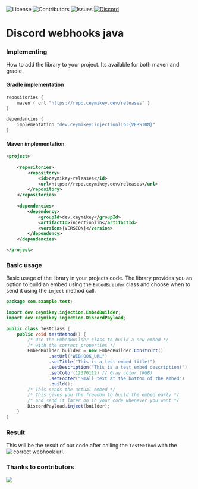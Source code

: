 ![License](https://img.shields.io/github/license/Ceymikey/InjectionLib?color=blue)
![Contributors](https://img.shields.io/github/contributors/Ceymikey/InjectionLib?color=blue)
![Issues](https://img.shields.io/github/issues/Ceymikey/InjectionLib?color=blue)
[![Discord](https://img.shields.io/badge/Discord-Click%20to%20Join-5865F2?logo=discord&logoColor=white)](https://discord.gg/MPuQEeZB4w)

# Discord webhooks java

### Implementing
How to add the library to your project. Its available for both maven and gradle
#### Gradle implementation
```gradle
repositories {
    maven { url "https://repo.ceymikey.dev/releases" }
}

dependencies {
    implementation "dev.ceymikey:injectionlib:{VERSION}"
}
```
#### Maven implementation
```xml
<project>
    
    <repositories>
        <repository>
            <id>ceymikey-releases</id>
            <url>https://repo.ceymikey.dev/releases</url>
        </repository>
    </repositories>
    
    <dependencies>
        <dependency>
            <groupId>dev.ceymikey</groupId>
            <artifactId>injectionlib</artifactId>
            <version>{VERSION}</version>
        </dependency>
    </dependencies>

</project>
```

### Basic usage
Basic usage of the library in your projects code. The library provides you an option to build
an embed using the `EmbedBuilder` class and choose when to send it using the `inject` method call.
```java
package com.example.test;

import dev.ceymikey.injection.EmbedBuilder;
import dev.ceymikey.injection.DiscordPayload;

public class TestClass {
    public void testMethod() {
        /* Use the EmbedBuilder class to build a new embed */
        /* with the correct properties */
        EmbedBuilder builder = new EmbedBuilder.Construct()
                .setUrl("WEBHOOK_URL")
                .setTitle("This is a test embed title!")
                .setDescription("This is a test embed description!")
                .setColor(12370112) // Gray color (RGB)
                .setFooter("Small text at the bottom of the embed")
                .build();
        /* This sends the actual embed */
        /* This gives you the freedom to build the embed early */
        /* and send it later on in your code whenever you want */
        DiscordPayload.inject(builder);
    }
}
```
### Result
This will be the result of our code after calling the `testMethod` with 
the correct webhook url.
<img align="left" src="https://github.com/user-attachments/assets/2967b077-35b5-4c50-805e-3647364d0aee">

### Thanks to contributors
<a href="https://github.cSom/Ceymikey/InjectionLib/graphs/contributors">
  <img src="https://contrib.rocks/image?repo=ceymikey/Injectionlib" />
</a>